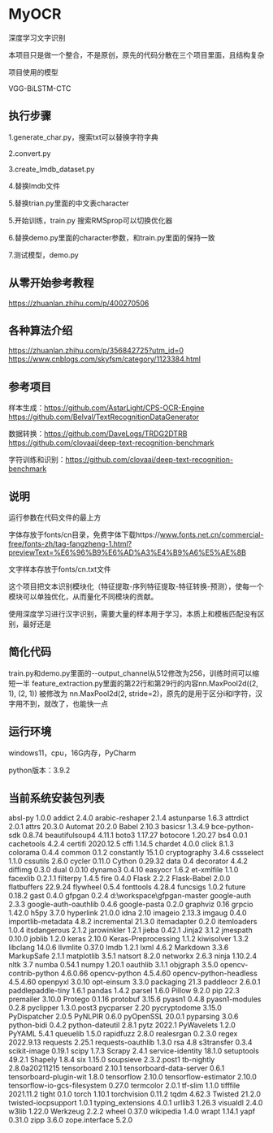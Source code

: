# MyOCR
深度学习文字识别

本项目只是做一个整合，不是原创，原先的代码分散在三个项目里面，且结构复杂

项目使用的模型

VGG-BiLSTM-CTC

## 执行步骤

1.generate_char.py，搜索txt可以替换字符字典

2.convert.py

3.create_lmdb_dataset.py

4.替换lmdb文件

5.替换trian.py里面的中文表character

5.开始训练，train.py 搜索RMSprop可以切换优化器

6.替换demo.py里面的character参数，和train.py里面的保持一致

7.测试模型，demo.py

## 从零开始参考教程
https://zhuanlan.zhihu.com/p/400270506

## 各种算法介绍
https://zhuanlan.zhihu.com/p/356842725?utm_id=0
https://www.cnblogs.com/skyfsm/category/1123384.html

## 参考项目

样本生成：https://github.com/AstarLight/CPS-OCR-Engine https://github.com/Belval/TextRecognitionDataGenerator

数据转换：https://github.com/DaveLogs/TRDG2DTRB https://github.com/clovaai/deep-text-recognition-benchmark

字符训练和识别：https://github.com/clovaai/deep-text-recognition-benchmark

## 说明
运行参数在代码文件的最上方

字体存放于fonts/cn目录，免费字体下载https://www.fonts.net.cn/commercial-free/fonts-zh/tag-fangzheng-1.html?previewText=%E6%96%B9%E6%AD%A3%E4%B9%A6%E5%AE%8B

文字样本存放于fonts/cn.txt文件

这个项目把文本识别模块化（特征提取-序列特征提取-特征转换-预测），使每一个模块可以单独优化，从而量化不同模块的贡献。

使用深度学习进行汉字识别，需要大量的样本用于学习，本质上和模板匹配没有区别，最好还是

## 简化代码

train.py和demo.py里面的--output_channel从512修改为256，训练时间可以缩短一半
feature_extraction.py里面的第22行和第29行的内容nn.MaxPool2d((2, 1), (2, 1)) 被修改为 nn.MaxPool2d(2, stride=2)，原先的是用于区分i和l字符，汉字用不到，就改了，也能快一点

## 运行环境

windows11，cpu，16G内存，PyCharm

python版本：3.9.2

## 当前系统安装包列表

absl-py                      1.0.0
addict                       2.4.0
arabic-reshaper              2.1.4
astunparse                   1.6.3
attrdict                     2.0.1
attrs                        20.3.0
Automat                      20.2.0
Babel                        2.10.3
basicsr                      1.3.4.9
bce-python-sdk               0.8.74
beautifulsoup4               4.11.1
boto3                        1.17.27
botocore                     1.20.27
bs4                          0.0.1
cachetools                   4.2.4
certifi                      2020.12.5
cffi                         1.14.5
chardet                      4.0.0
click                        8.1.3
colorama                     0.4.4
common                       0.1.2
constantly                   15.1.0
cryptography                 3.4.6
cssselect                    1.1.0
cssutils                     2.6.0
cycler                       0.11.0
Cython                       0.29.32
data                         0.4
decorator                    4.4.2
diffimg                      0.3.0
dual                         0.0.10
dynamo3                      0.4.10
easyocr                      1.6.2
et-xmlfile                   1.1.0
facexlib                     0.2.1.1
filterpy                     1.4.5
fire                         0.4.0
Flask                        2.2.2
Flask-Babel                  2.0.0
flatbuffers                  22.9.24
flywheel                     0.5.4
fonttools                    4.28.4
funcsigs                     1.0.2
future                       0.18.2
gast                         0.4.0
gfpgan                       0.2.4          d:\workspace\gfpgan-master
google-auth                  2.3.3
google-auth-oauthlib         0.4.6
google-pasta                 0.2.0
graphviz                     0.16
grpcio                       1.42.0
h5py                         3.7.0
hyperlink                    21.0.0
idna                         2.10
imageio                      2.13.3
imgaug                       0.4.0
importlib-metadata           4.8.2
incremental                  21.3.0
itemadapter                  0.2.0
itemloaders                  1.0.4
itsdangerous                 2.1.2
jarowinkler                  1.2.1
jieba                        0.42.1
Jinja2                       3.1.2
jmespath                     0.10.0
joblib                       1.2.0
keras                        2.10.0
Keras-Preprocessing          1.1.2
kiwisolver                   1.3.2
libclang                     14.0.6
llvmlite                     0.37.0
lmdb                         1.2.1
lxml                         4.6.2
Markdown                     3.3.6
MarkupSafe                   2.1.1
matplotlib                   3.5.1
natsort                      8.2.0
networkx                     2.6.3
ninja                        1.10.2.4
nltk                         3.7
numba                        0.54.1
numpy                        1.20.1
oauthlib                     3.1.1
objgraph                     3.5.0
opencv-contrib-python        4.6.0.66
opencv-python                4.5.4.60
opencv-python-headless       4.5.4.60
openpyxl                     3.0.10
opt-einsum                   3.3.0
packaging                    21.3
paddleocr                    2.6.0.1
paddlepaddle-tiny            1.6.1
pandas                       1.4.2
parsel                       1.6.0
Pillow                       9.2.0
pip                          22.3
premailer                    3.10.0
Protego                      0.1.16
protobuf                     3.15.6
pyasn1                       0.4.8
pyasn1-modules               0.2.8
pyclipper                    1.3.0.post3
pycparser                    2.20
pycryptodome                 3.15.0
PyDispatcher                 2.0.5
PyNLPIR                      0.6.0
pyOpenSSL                    20.0.1
pyparsing                    3.0.6
python-bidi                  0.4.2
python-dateutil              2.8.1
pytz                         2022.1
PyWavelets                   1.2.0
PyYAML                       5.4.1
queuelib                     1.5.0
rapidfuzz                    2.8.0
realesrgan                   0.2.3.0
regex                        2022.9.13
requests                     2.25.1
requests-oauthlib            1.3.0
rsa                          4.8
s3transfer                   0.3.4
scikit-image                 0.19.1
scipy                        1.7.3
Scrapy                       2.4.1
service-identity             18.1.0
setuptools                   49.2.1
Shapely                      1.8.4
six                          1.15.0
soupsieve                    2.3.2.post1
tb-nightly                   2.8.0a20211215
tensorboard                  2.10.1
tensorboard-data-server      0.6.1
tensorboard-plugin-wit       1.8.0
tensorflow                   2.10.0
tensorflow-estimator         2.10.0
tensorflow-io-gcs-filesystem 0.27.0
termcolor                    2.0.1
tf-slim                      1.1.0
tifffile                     2021.11.2
tight                        0.1.0
torch                        1.10.1
torchvision                  0.11.2
tqdm                         4.62.3
Twisted                      21.2.0
twisted-iocpsupport          1.0.1
typing_extensions            4.0.1
urllib3                      1.26.3
visualdl                     2.4.0
w3lib                        1.22.0
Werkzeug                     2.2.2
wheel                        0.37.0
wikipedia                    1.4.0
wrapt                        1.14.1
yapf                         0.31.0
zipp                         3.6.0
zope.interface               5.2.0
